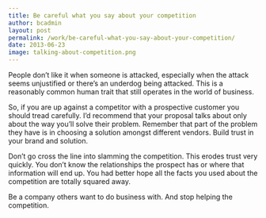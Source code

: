 ```yaml
---
title: Be careful what you say about your competition
author: bcadmin
layout: post
permalink: /work/be-careful-what-you-say-about-your-competition/
date: 2013-06-23
image: talking-about-competition.png
---
```

People don’t like it when someone is attacked, especially when the attack seems unjustified or there’s an underdog being attacked. This is a reasonably common human trait that still operates in the world of business.

So, if you are up against a competitor with a prospective customer you should tread carefully. I’d recommend that your proposal talks about only about the way you’ll solve their problem. Remember that part of the problem they have is in choosing a solution amongst different vendors. Build trust in your brand and solution.

Don’t go cross the line into slamming the competition. This erodes trust very quickly. You don’t know the relationships the prospect has or where that information will end up. You had better hope all the facts you used about the competition are totally squared away.

Be a company others want to do business with. And stop helping the competition.